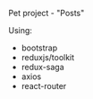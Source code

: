 Pet project  - "Posts"


Using:
  - bootstrap
  - reduxjs/toolkit
  - redux-saga
  - axios
  - react-router
